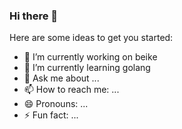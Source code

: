 ### Hi there 👋

Here are some ideas to get you started:

- 🔭 I’m currently working on beike
- 🌱 I’m currently learning golang
- 💬 Ask me about ...
- 📫 How to reach me: ...
- 😄 Pronouns: ...
- ⚡ Fun fact: ...
